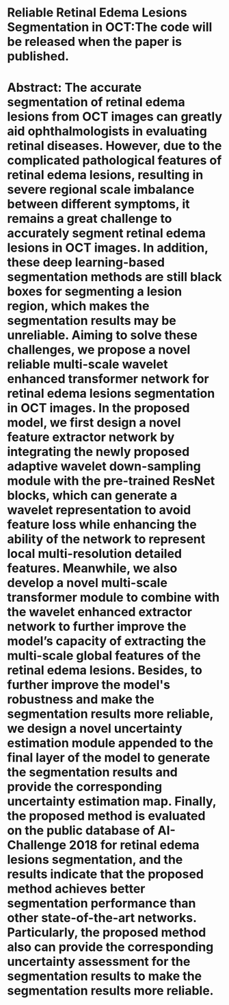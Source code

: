 # Reliable Retinal Edema Lesions Segmentation in OCT:The code will be released when the paper is published.
# Abstract: The accurate segmentation of retinal edema lesions from OCT images can greatly aid ophthalmologists in evaluating retinal diseases. However, due to the complicated pathological features of retinal edema lesions, resulting in severe regional scale imbalance between different symptoms, it remains a great challenge to accurately segment retinal edema lesions in OCT images. In addition, these deep learning-based segmentation methods are still black boxes for segmenting a lesion region, which makes the segmentation results may be unreliable. Aiming to solve these challenges, we propose a novel reliable multi-scale wavelet enhanced transformer network for retinal edema lesions segmentation in OCT images. In the proposed model, we first design a novel feature extractor network by integrating the newly proposed adaptive wavelet down-sampling module with the pre-trained ResNet blocks, which can generate a wavelet representation to avoid feature loss while enhancing the ability of the network to represent local multi-resolution detailed features. Meanwhile, we also develop a novel multi-scale transformer module to combine with the wavelet enhanced extractor network to further improve the model’s capacity of extracting the multi-scale global features of the retinal edema lesions. Besides, to further improve the model's robustness and make the segmentation results more reliable, we design a novel uncertainty estimation module appended to the final layer of the model to generate the segmentation results and provide the corresponding uncertainty estimation map. Finally, the proposed method is evaluated on the public database of AI-Challenge 2018 for retinal edema lesions segmentation, and the results indicate that the proposed method achieves better segmentation performance than other state-of-the-art networks. Particularly, the proposed method also can provide the corresponding uncertainty assessment for the segmentation results to make the segmentation results more reliable.
